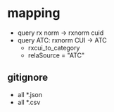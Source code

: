 # mapping


* query rx norm -> rxnorm cuid
* query ATC: rxnorm CUI -> ATC 
  - rxcui_to_category
  - relaSource = "ATC"


## gitignore
* all *.json
* all *.csv
